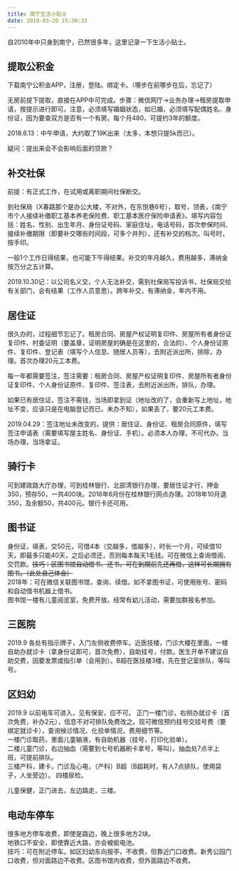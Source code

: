 ```yaml
---
title: 南宁生活小贴士
date: 2019-03-20 15:30:33
---
```


自2010年中只身到南宁，已然很多年，这里记录一下生活小贴士。  

## 提取公积金

下载南宁公积金APP，注册，登陆。绑定卡。（哪步在前哪步在后，忘记了）

无房前提下提取，直接在APP中可完成。步骤：微信网厅->业务办理->租房提取申请，按提示进行即可。注意，必须填写婚姻状态，如已婚，必须填写配偶姓名、身份证，因为要查双方是否有一个有房。每个月480，可提约3年的额度。

2018.6.13：中午申请，大约取了19K出来（太多，本想只提5k而已）。

疑问：提出来会不会影响后面的贷款？

## 补交社保
前提：有正式工作，在试用或离职期间社保断交。  

到社保局（X春路那个是办公大楼，不对外，在东悦巷6号），取号，领表，《南宁市个人接续补缴职工基本养老保险费、职工基本医疗保险申请表》。填写内容包括：姓名、性别、出生年月、身份证号码、家庭住址，电话号码，首次参保时间、接续补缴期限（即要补交哪些时间段，可多个并列），还有补交的档次。叫号时，按手印。

一般1个工作日得结果，也可能下午得结果。补交的年月越久，费用越多，滞纳金按万分之五计算。   

2019.10.30记：以公司名义交，个人无法补交，需到社保局写投诉书，社保局交给有关部门，会有结果（工作人员意思）。跨年补交，有滞纳金，年内不用。

## 居住证
很久办的，过程细节忘记了。租房合同、房屋产权证明复印件、房屋所有者身份证复印件、村委证明（要盖章，证明房屋的确是在这里的，合法的）、个人身份证原件、复印件、登记表（填写个人信息、随居人员等），去附近派出所，排除，办理。首次办理20元工本费。

每一年都需要签注，签注需要：租房合同、房屋产权证明复印件、房屋所有者身份证复印件、个人身份证原件、复印件、签注表，去附近派出所，排队，办理。

如果已有居住证，签注不需钱，当场即拿到证（地址改的了，会重新写上地址，地址不变，应该只是在电脑登记而已，未办不知），如果丢了，要20元工本费。

2019.04.29：签注地址未改变的，提供：居住证、身份证、租房合同原件，填写签注申请表（需要填写屋主姓名、身份证、手机）。必须本人办理，不可代办。当场办理，当场拿证。  

## 骑行卡
可到建政路大厅办理，可到桂林银行、北部湾银行办理，要居住证才行，押金350，预存50，一共400块。2016年6月份在桂林银行网点办理。2018年10月退350，及余额50，共400元。银行卡还可用。

## 图书证
身份证，填表，交50元，可借4本（交越多，借越多），时长一个月，可续借10天，即最多只能40天，之后必须还，否则每本每天1毛钱。可在微信上查询借阅、交罚款。~~技巧：区图书馆自动借书、还书，可在到期前先还再借，这样可长期拥有图书。（此处自己体会）~~  
2018年：可在微信关联图书馆，查询、续借。如不拿图书证，可使用账号、密码和自动借书机器上借书。  
图书馆一楼有儿童阅览室，免费开放。经常有幼儿活动，需要加群报名参加。  


## 三医院
2019.9 各处有指示牌子，入门左侧收费停车。近医技楼，门诊大楼在里面，一楼自助办就诊卡（拿身份证即可，首次免费），自助挂号，付款。医生开单不建议自助交费，因要发票或指引单（会用到）。B超在医技楼3楼，先在登记室排队，等叫号。

## 区妇幼
2019.9 以前电车可进入，见有保安，应不可。
正门一楼门诊，右侧办就诊卡（首次免费，补办2元），信息不对可排队免费改之。现可微信预约挂号交挂号费（要绑定就诊卡），查询候诊情况、化验单情况，费用细节等。  
一楼门诊取药，里面儿童输液，有自助机器（挂号，打印化验单）。  
二楼儿童门诊，右边抽血（需要到七号机器刷卡拿号，等叫）。抽血处7点半上班，可提前排队。    
三楼产科，建卡，门诊及心电，（产科）B超（B超耗时，有人7点排队，使用袋子，人坐旁边）。
四楼尿检。  

儿童保健，正门进去，左边路走，三楼。  

## 电动车停车
很多地方停车收费，即使是路边，晚上很多地方2块。  
地铁口不安全，即使靠近大路，亦会被偷电池。  
技巧：可在附近停车。如区妇幼东向报亭，不收费，但靠近门口收费。新秀公园门口收费，但对面路边不收费。区图书馆内收费，但外面路边不收费。  

